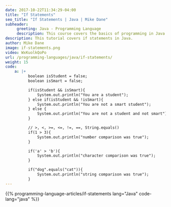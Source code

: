 ```yaml
---
date: 2017-10-22T11:34:29-04:00
title: "If Statements"
seo_title: "If Statements | Java | Mike Dane"
subheader:
     greeting: Java - Programming Language
     description: This course covers the basics of programming in Java. Work your way through the videos/articles and I'll teach you everything you need to know to start your programming journey!
description: This tutorial covers if statements in Java.
author: Mike Dane
image: if-statements.png
video: WxKuolkQoPo
url: /programming-languages/java/if-statements/
weight: 15
code:
    a: |+
          boolean isStudent = false;
          boolean isSmart = false;

          if(isStudent && isSmart){
              System.out.println("You are a student");
          } else if(isStudent && !isSmart){
              System.out.println("You are not a smart student");
          } else {
              System.out.println("You are not a student and not smart");
          }

          // >, <, >=, <=, !=, ==, String.equals()
          if(1 > 3){
              System.out.println("number comparison was true");
          }

          if('a' > 'b'){
              System.out.println("character comparison was true");
          }

          if("dog".equals("cat")){
              System.out.println("string comparison was true");
          }
---
```


{{% programming-language-articles/if-statements lang="Java" code-lang="java" %}}
